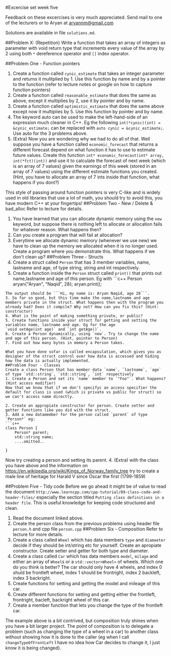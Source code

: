 #Excercise set week five

Feedback on these excercises is very much appreciated. Send mail to one of the lecturers or to Aryan at aryannm@gmail.com

Solutions are available in file `solutions.md`.

##Problem X: (Repetition)
Write a function that takes an array of integers as parameter with void return type that increments every value of the array by 2 using both `*` dereference operator and `[]` index operator.

##Problem One - Function pointers
1. Create a function called `cynic_estimate` that takes an integer parameter and returns it mulitplied by 1. Use this function by name and by a pointer to the function (refer to lecture notes or google on how to capture function pointers)
2. Create a function called `reasonable_estimate` that does the same as above, except it multiplies by 2, use it by pointer and by name.
3. Create a function called `optimistic_estimate` that does the same above except now it multiplies by 5. Use this function by pointer and by name.
4. The keyword auto can be used to make the left-hand-side of an expression much cleaner in C++. Eg the following
`int(*cynic)(int) = &cynic_estimate;` can be replaced with
`auto cynic = &cynic_estimate;`. Use auto for the 3 problems above.
5. (Extra) Now you are wondering why we had to do all of that. Well suppose you have a function called `economic_forecast` that returns a different forecast depend on what function it has to use to estimate future values.
Create this function `int* economic_forecast(int* array, int(*fct)(int))` and use it to calculate the forecast of next week (which is an array of 7 values) given the earnings of this week (stored in an array of 7 values) using the different estimate functions you created. (Hint, you have to allocate an array of 7 ints inside that function, what happens if you dont?)

This style of passing around function pointers is very C-like and is widely used in old libraries that use a lot of math, you should try to avoid this, you have modern C++ at your fingertips!
##Problem Two - New / Delete  & bad_alloc
Refer to lecture for details.
1. You have learned that you can allocate dynamic memory using the `new` keyword, but suppose there is nothing left to allocate or allocation fails for whatever reason. What happens then?
2. Can you create a program that will fail at allocation?
3. Everytime we allocate dynamic memory (whenever we use new) we have to clean up the memory we allocated when it is no longer used. Create a program where you demonstrate this. What happens if we don't clean up?
##Problem Three - Structs
1. Create a struct called `Person` that has 3 member variables, name, lastname and age, of type string, string and int respectively.
2. Create a function inside the `Person` struct called `print()` that prints out name,lastname and age of this person. Eg with ```c++
Person aryan{"Aryan", "Naqid", 28};
 aryan.print();
```
The output should be ```Hi, my name is: Aryan Naqid, age 28```.
3. So far so good, but this time make the name,lastname and age members private in the struct. What happens then with the program you already had? Does it compile? Why not? How can you fix this? (Hint: constructor)
4. What is the point of making something private, or public?
5. Create functions inside your struct for getting and setting the variables name, lastname and age. Eg for the age
`void setAge(int age)` and `int getAge()`.
6. Create a Person dynamically, using `new`. Try to change the name and age of this person. (Hint, pointer to Person)
7. Find out how many bytes in memory a Person takes.

What you have done sofar is called encapsulation, which gives you as designer of the struct control over how data is accessed and hiding how the data is actually implemented.
##Problem Four - Classes
Create a class Person that has member data `name`, `lastname`, `age` of type `std::string`, `std::string`, `int` respectively
1. Create a Person and set its `name` member to `"Foo"`. What happens? (Hint access modifier)
Now that we know that if we don't specifyc an access specifier the default for class is used (which is private vs public for struct) so we can't access name directly.

2. Create an appropiate constructor for person. Create setter and getter functions like you did with the struct.
3. Add a new datamember for the person called `parent` of type `Person*` eg:
```c++
class Person {
	Person* parent;
	std::string name;
	....omitted..

}
```
Now try creating a person and setting its parent.
4. (Extra) with the class you have above and the information on https://en.wikipedia.org/wiki/Kings_of_Norway_family_tree try to create a male line of heritage for Harald V since Oscar the first (1799-1859)

##Problem Five - Tidy code
Before we go ahead it might be of value to read the document `http://www.learncpp.com/cpp-tutorial/89-class-code-and-header-files/` especially the section titled `Putting class definitions in a header file`. This is useful knowledge for keeping code structured and clean.

1. Read the document linked above.
2. Create the person class from the previous problems using header file `person.h` and cpp file `person.cpp`
##Problem Six - Composition
Refer to lecture for more details.
1. Create a class called `Wheel` which has data members `type` and `diamaeter` decide if they should be int/string etc for yourself. Create an apropiate constructor. Create setter and getter for both type and diameter.
2. Create a class called `Car` which has data members `model`, `milage` and either an array of `Wheel`s or a `std::vector<Wheel>` of wheels. Which one do you think is better? The car should only have 4 wheels, and index 0 shuld be frontleft wheel, index 1 should be frontright, index 2 backleft, index 3 backright.
3. Create functions for setting and getting the model and mileage of this car.
4. Create different functions for setting and getting either the frontleft, frontright, bacleft, backright wheel of this car.
5. Create a member function that lets you change the type of the frontleft car.

The example above is a bit contrived, but composition truly shines when you have a bit larger project. The point of composition is to delegate a problem (such as changing the type of a wheel in a car) to another class without showing how it is done to the caller (eg when I call `changeTypeOfFrontLeft` I have no idea how Car decides to change it, I just know it is being changed).
